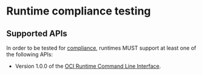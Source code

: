 # Runtime compliance testing

## Supported APIs

In order to be tested for [compliance][], runtimes MUST support at least one of the following APIs:

* Version 1.0.0 of the [OCI Runtime Command Line Interface](command-line-interface.md).

[compliance]: https://github.com/opencontainers/runtime-spec/blob/v1.0.0-rc4/spec.md#notational-conventions
